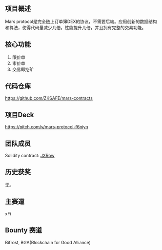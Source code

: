 ## 项目概述
Mars protocol是完全链上订单簿DEX的协议，不需要后端。应用创新的数据结构和算法，使得代码量减少几倍，性能提升几倍，并且拥有完整的交易功能。

## 核心功能
1. 限价单
2. 市价单
3. 交易即挖矿

## 代码仓库
https://github.com/ZKSAFE/mars-contracts

## 项目Deck
https://pitch.com/v/mars-protocol-f6niyn

## 团队成员
Solidity contract: [JXRow](https://github.com/JXRow)  

## 历史获奖
无。

## 主赛道
xFi

## Bounty 赛道
Bifrost, BGA(Blockchain for Good Alliance)